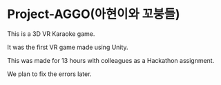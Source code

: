 # Project-AGGO(아현이와 꼬붕들)
This is a 3D VR Karaoke game.

It was the first VR game made using Unity.

This was made for 13 hours with colleagues as a Hackathon assignment.

We plan to fix the errors later.


